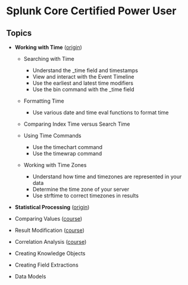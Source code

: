 # Splunk Core Certified Power User
## Topics
* **Working with Time** ([origin](https://www.splunk.com/en_us/training/courses/working-with-time.html))
  * Searching with Time 
    * Understand the _time field and timestamps
    * View and interact with the Event Timeline
    * Use the earliest and latest time modifiers
    * Use the bin command with the _time field

  * Formatting Time
    * Use various date and time eval functions to format time

  * Comparing Index Time versus Search Time
  * Using Time Commands
    * Use the timechart command
    * Use the timewrap command

  * Working with Time Zones
    * Understand how time and timezones are represented in your data
    * Determine the time zone of your server
    * Use strftime to correct timezones in results

* **Statistical Processing** ([origin](https://www.splunk.com/en_us/training/courses/statistical-processing.html))
* Comparing Values ([course](https://www.splunk.com/en_us/training/courses/comparing-values.html))
* Result Modification ([course](https://www.splunk.com/en_us/training/courses/result-modification.html))
* Correlation Analysis ([course](https://www.splunk.com/en_us/training/courses/correlation-analysis.html))
* Creating Knowledge Objects
* Creating Field Extractions
* Data Models
